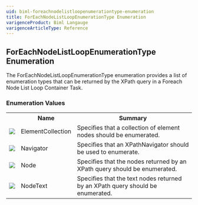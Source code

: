 ```yaml
---
uid: biml-foreachnodelistloopenumerationtype-enumeration
title: ForEachNodeListLoopEnumerationType Enumeration
varigenceProduct: Biml Langauge
varigenceArticleType: Reference
---
```


## ForEachNodeListLoopEnumerationType Enumeration<div class="LanguageSummary"><div class ="SummaryItem">The ForEachNodeListLoopEnumerationType enumeration provides a list of enumeration types that can be returned by the XPath query in a Foreach Node List Loop Container Task.</div></div><div class="EnumValueGroup">### Enumeration Values<table id="EnumValue" class="MemberList"><tbody><tr><th class="MemberTypeIconColumnHeader">&nbsp;</th><th class="MemberNameColumnHeader">Name</th><th class="MemberSummaryColumnHeader">Summary</th></tr><tr class="cd0"><td align="center" class="MemberTypeIcon"><img src="enumValue.png"></img></td><td class="MemberName">ElementCollection</td><td class="MemberSummary"><div class ="SummaryItem">Specifies that a collection of element nodes should be enumerated.</div></td></tr><tr class="cd1"><td align="center" class="MemberTypeIcon"><img src="enumValue.png"></img></td><td class="MemberName">Navigator</td><td class="MemberSummary"><div class ="SummaryItem">Specifies that an XPathNavigator should be used to enumerate.</div></td></tr><tr class="cd0"><td align="center" class="MemberTypeIcon"><img src="enumValue.png"></img></td><td class="MemberName">Node</td><td class="MemberSummary"><div class ="SummaryItem">Specifies that the nodes returned by an XPath query should be enumerated.</div></td></tr><tr class="cd1"><td align="center" class="MemberTypeIcon"><img src="enumValue.png"></img></td><td class="MemberName">NodeText</td><td class="MemberSummary"><div class ="SummaryItem">Specifies that the text nodes returned by an XPath query should be enumerated.</div></td></tr></tbody></table></div>